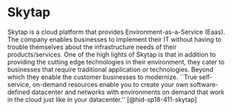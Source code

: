 Skytap
======

Skytap is a cloud platform that provides Environment-as-a-Service
(Eaas). The company enables businesses to implement their IT without
having to trouble themselves about the infrastructure needs of their
products/services. One of the high lights of Skytap is that in addition
to providing the cutting edge technologies in their environment, they
cater to businesses that require traditional application or
technologies. Beyond which they enable the customer businesses to
modernize. ``True self-service, on-demand resources enable you to create
your own software-defined datacenter and networks with environments on
demand that work in the cloud just like in your
datacenter.'' [@hid-sp18-411-skytap]
